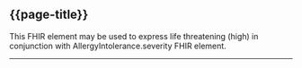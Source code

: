 ## {{page-title}}

This FHIR element may be used to express life threatening (high) in conjunction with AllergyIntolerance.severity FHIR element.

---